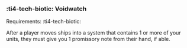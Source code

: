 ### :ti4-tech-biotic: **Voidwatch**

Requirements: :ti4-tech-biotic:

After a player moves ships into a system that contains 1 or more of your units, they must give you 1 promissory note from their hand, if able.
